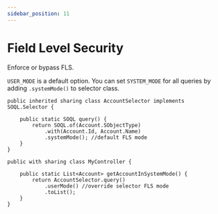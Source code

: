 ```yaml
---
sidebar_position: 11
---
```


# Field Level Security

Enforce or bypass FLS.

`USER_MODE` is a default option. You can set `SYSTEM_MODE` for all queries by adding `.systemMode()` to selector class.

```apex
public inherited sharing class AccountSelector implements SOQL.Selector {

    public static SOQL query() {
        return SOQL.of(Account.SObjectType)
            .with(Account.Id, Account.Name)
            .systemMode(); //default FLS mode
    }
}

public with sharing class MyController {

    public static List<Account> getAccountInSystemMode() {
        return AccountSelector.query()
            .userMode() //override selector FLS mode
            .toList();
    }
}
```
